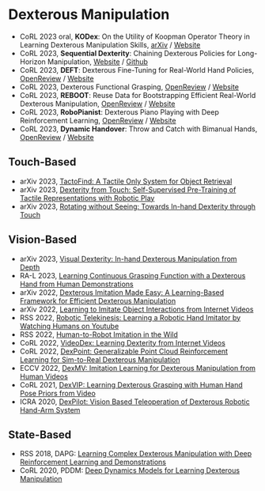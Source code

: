 # Dexterous Manipulation
- CoRL 2023 oral, **KODex**: On the Utility of Koopman Operator Theory in Learning Dexterous Manipulation Skills, [arXiv](https://arxiv.org/abs/2303.13446) / [Website](https://sites.google.com/view/kodex-corl)
- CoRL 2023, **Sequential Dexterity**: Chaining Dexterous Policies for Long-Horizon Manipulation, [Website](https://sequential-dexterity.github.io/) / [Github](https://github.com/sequential-dexterity/SeqDex)
- CoRL 2023, **DEFT**: Dexterous Fine-Tuning for Real-World Hand Policies, [OpenReview](https://openreview.net/forum?id=wH23nZpVTF6) / [Website](https://dexterousfinetuning.github.io/)
- CoRL 2023, Dexterous Functional Grasping, [OpenReview](https://openreview.net/forum?id=93qz1k6_6h) / [Website](https://dexfunc.github.io/)
- CoRL 2023, **REBOOT**: Reuse Data for Bootstrapping Efficient Real-World Dexterous Manipulation, [OpenReview](https://openreview.net/forum?id=ckeT8cMz_A) / [Website](https://sites.google.com/view/reboot-dexterous)
- CoRL 2023, **RoboPianist**: Dexterous Piano Playing with Deep Reinforcement Learning, [OpenReview](https://openreview.net/forum?id=HDYMjiukjn) / [Website](https://robopianist.github.io/)
- CoRL 2023, **Dynamic Handover**: Throw and Catch with Bimanual Hands, [OpenReview](https://openreview.net/forum?id=3Z3Z3Z3Z3Z3) / [Website](https://binghao-huang.github.io/dynamic_handover/)


## Touch-Based
- arXiv 2023, [TactoFind: A Tactile Only System for Object Retrieval](https://taochenshh.github.io/projects/tactofind#)
- arXiv 2023, [Dexterity from Touch: Self-Supervised Pre-Training of Tactile Representations with Robotic Play](https://tactile-dexterity.github.io/)
- arXiv 2023, [Rotating without Seeing: Towards In-hand Dexterity through Touch](https://touchdexterity.github.io/)

## Vision-Based
- arXiv 2023, [Visual Dexterity: In-hand Dexterous Manipulation from Depth](https://taochenshh.github.io/projects/visual-dexterity)
- RA-L 2023, [Learning Continuous Grasping Function with a Dexterous Hand from Human Demonstrations](https://arxiv.org/abs/2207.05053)
- arXiv 2022, [Dexterous Imitation Made Easy: A Learning-Based Framework for Efficient Dexterous Manipulation](https://nyu-robot-learning.github.io/dime/)
- arXiv 2022, [Learning to Imitate Object Interactions from Internet Videos](https://austinapatel.github.io/imitate-video/)
- RSS 2022, [Robotic Telekinesis: Learning a Robotic Hand Imitator by Watching Humans on Youtube](https://robotic-telekinesis.github.io/)
- RSS 2022, [Human-to-Robot Imitation in the Wild](https://human2robot.github.io/)
- CoRL 2022, [VideoDex: Learning Dexterity from Internet Videos](https://video-dex.github.io/)
- CoRL 2022, [DexPoint: Generalizable Point Cloud Reinforcement Learning for Sim-to-Real Dexterous Manipulation](https://yzqin.github.io/dexpoint/)
- ECCV 2022, [DexMV: Imitation Learning for Dexterous Manipulation from Human Videos](https://yzqin.github.io/dexmv/)
- CoRL 2021, [DexVIP: Learning Dexterous Grasping with Human Hand Pose Priors from Video](https://vision.cs.utexas.edu/projects/dexvip-dexterous-grasp-pose-prior/)
- ICRA 2020, [DexPilot: Vision Based Teleoperation of  Dexterous Robotic Hand-Arm System](https://sites.google.com/view/dex-pilot)


## State-Based
- RSS 2018, DAPG: [Learning Complex Dexterous Manipulation with Deep Reinforcement Learning and Demonstrations](https://sites.google.com/view/deeprl-dexterous-manipulation)
- CoRL 2020, PDDM: [Deep Dynamics Models for Learning Dexterous Manipulation](https://sites.google.com/view/pddm/)

